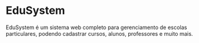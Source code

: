 # EduSystem
EduSystem é um sistema web completo para gerenciamento de escolas particulares, podendo cadastrar cursos, alunos, professores e muito mais.
